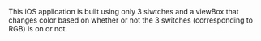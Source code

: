 This iOS application is built using only 3 siwtches and a viewBox that changes color based on whether or not the 3 switches (corresponding to RGB) is on or not. 
